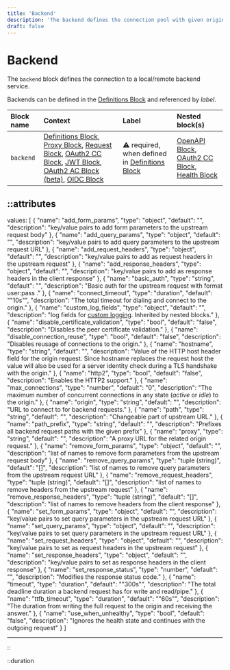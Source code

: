 ```yaml
---
title: 'Backend'
description: 'The backend defines the connection pool with given origin for outgoing connections.'
draft: false
---
```


# Backend

The `backend` block defines the connection to a local/remote backend service.

Backends can be defined in the [Definitions Block](definitions) and referenced by _label_.

| Block name | Context                                                                                                                                                                                                                                   | Label                                                                     | Nested block(s)                                                                                  |
|:-----------|:------------------------------------------------------------------------------------------------------------------------------------------------------------------------------------------------------------------------------------------|:--------------------------------------------------------------------------|:-------------------------------------------------------------------------------------------------|
| `backend`  | [Definitions Block](definitions), [Proxy Block](proxy), [Request Block](request), [OAuth2 CC Block](oauth2req_auth), [JWT Block](jwt), [OAuth2 AC Block (beta)](oauth2), [OIDC Block](oidc) | &#9888; required, when defined in [Definitions Block](definitions) | [OpenAPI Block](openapi), [OAuth2 CC Block](oauth2req_auth), [Health Block](health) |

::attributes
---
values: [
  {
    "name": "add_form_params",
    "type": "object",
    "default": "",
    "description": "key/value pairs to add form parameters to the upstream request body"
  },
  {
    "name": "add_query_params",
    "type": "object",
    "default": "",
    "description": "key/value pairs to add query parameters to the upstream request URL"
  },
  {
    "name": "add_request_headers",
    "type": "object",
    "default": "",
    "description": "key/value pairs to add as request headers in the upstream request"
  },
  {
    "name": "add_response_headers",
    "type": "object",
    "default": "",
    "description": "key/value pairs to add as response headers in the client response"
  },
  {
    "name": "basic_auth",
    "type": "string",
    "default": "",
    "description": "Basic auth for the upstream request with format user:pass ."
  },
  {
    "name": "connect_timeout",
    "type": "duration",
    "default": "\"10s\"",
    "description": "The total timeout for dialing and connect to the origin."
  },
  {
    "name": "custom_log_fields",
    "type": "object",
    "default": "",
    "description": "log fields for [custom logging](/observation/logging#custom-logging). Inherited by nested blocks."
  },
  {
    "name": "disable_certificate_validation",
    "type": "bool",
    "default": "false",
    "description": "Disables the peer certificate validation."
  },
  {
    "name": "disable_connection_reuse",
    "type": "bool",
    "default": "false",
    "description": "Disables reusage of connections to the origin."
  },
  {
    "name": "hostname",
    "type": "string",
    "default": "",
    "description": "Value of the HTTP host header field for the origin request. Since hostname replaces the request host the value will also be used for a server identity check during a TLS handshake with the origin."
  },
  {
    "name": "http2",
    "type": "bool",
    "default": "false",
    "description": "Enables the HTTP2 support."
  },
  {
    "name": "max_connections",
    "type": "number",
    "default": "0",
    "description": "The maximum number of concurrent connections in any state (_active_ or _idle_) to the origin."
  },
  {
    "name": "origin",
    "type": "string",
    "default": "",
    "description": "URL to connect to for backend requests."
  },
  {
    "name": "path",
    "type": "string",
    "default": "",
    "description": "Changeable part of upstream URL."
  },
  {
    "name": "path_prefix",
    "type": "string",
    "default": "",
    "description": "Prefixes all backend request paths with the given prefix"
  },
  {
    "name": "proxy",
    "type": "string",
    "default": "",
    "description": "A proxy URL for the related origin request."
  },
  {
    "name": "remove_form_params",
    "type": "object",
    "default": "",
    "description": "list of names to remove form parameters from the upstream request body"
  },
  {
    "name": "remove_query_params",
    "type": "tuple (string)",
    "default": "[]",
    "description": "list of names to remove query parameters from the upstream request URL"
  },
  {
    "name": "remove_request_headers",
    "type": "tuple (string)",
    "default": "[]",
    "description": "list of names to remove headers from the upstream request"
  },
  {
    "name": "remove_response_headers",
    "type": "tuple (string)",
    "default": "[]",
    "description": "list of names to remove headers from the client response"
  },
  {
    "name": "set_form_params",
    "type": "object",
    "default": "",
    "description": "key/value pairs to set query parameters in the upstream request URL"
  },
  {
    "name": "set_query_params",
    "type": "object",
    "default": "",
    "description": "key/value pairs to set query parameters in the upstream request URL"
  },
  {
    "name": "set_request_headers",
    "type": "object",
    "default": "",
    "description": "key/value pairs to set as request headers in the upstream request"
  },
  {
    "name": "set_response_headers",
    "type": "object",
    "default": "",
    "description": "key/value pairs to set as response headers in the client response"
  },
  {
    "name": "set_response_status",
    "type": "number",
    "default": "",
    "description": "Modifies the response status code."
  },
  {
    "name": "timeout",
    "type": "duration",
    "default": "\"300s\"",
    "description": "The total deadline duration a backend request has for write and read/pipe."
  },
  {
    "name": "ttfb_timeout",
    "type": "duration",
    "default": "\"60s\"",
    "description": "The duration from writing the full request to the origin and receiving the answer."
  },
  {
    "name": "use_when_unhealthy",
    "type": "bool",
    "default": "false",
    "description": "Ignores the health state and continues with the outgoing request"
  }
]

---
::

::duration

